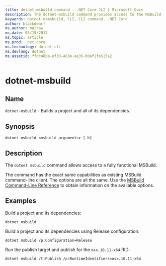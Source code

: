 ```yaml
---
title: dotnet-msbuild command - .NET Core CLI | Microsoft Docs
description: The dotnet-msbuild command provides access to the MSBuild command line.
keywords: dotnet-msmsbuild, CLI, CLI command, .NET Core
author: blackdwarf
ms.author: mairaw
ms.date: 03/15/2017
ms.topic: article
ms.prod: .net-core
ms.technology: dotnet-cli
ms.devlang: dotnet
ms.assetid: ffdc40ba-ef33-463e-aa35-b0af1fe615a2
---
```


# dotnet-msbuild

## Name

`dotnet-msbuild` - Builds a project and all of its dependencies.

## Synopsis

`dotnet msbuild <msbuild_arguments> [-h]`

## Description

The `dotnet msbuild` command allows access to a fully functional MSBuild.

The command has the exact same capabilities as existing MSBuild command-line client. The options are all the same. Use the [MSBuild Command-Line Reference](https://docs.microsoft.com/visualstudio/msbuild/msbuild-command-line-reference) to obtain information on the available options. 

## Examples

Build a project and its dependencies:

`dotnet msbuild`

Build a project and its dependencies using Release configuration:

`dotnet msbuild /p:Configuration=Release`

Run the publish target and publish for the `osx.10.11-x64` RID:

`dotnet msbuild /t:Publish /p:RuntimeIdentifiers=osx.10.11-x64`